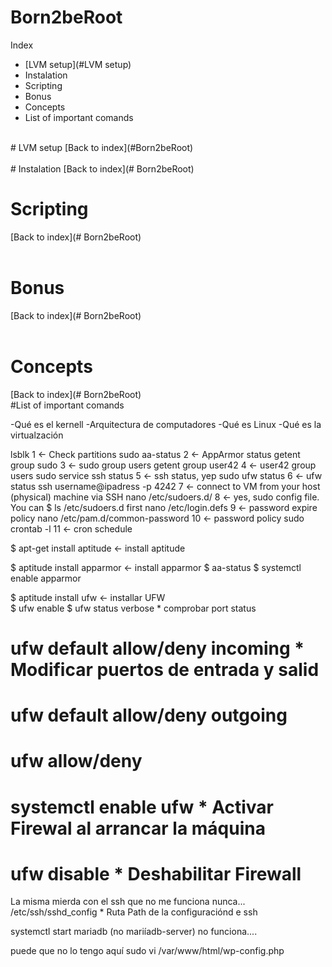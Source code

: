 # Born2beRoot
Index
- [LVM setup](#LVM setup)
- Instalation
- Scripting
- Bonus
- Concepts
- List of important comands
</br>
# LVM setup
[Back to index](#Born2beRoot)
</br>
</br>
# Instalation
[Back to index](# Born2beRoot)

# Scripting
[Back to index](# Born2beRoot)
</br>
</br>
# Bonus
[Back to index](# Born2beRoot)
</br>
</br>
# Concepts
[Back to index](# Born2beRoot)
</br>
#List of important comands

-Qué es el kernell
-Arquitectura de computadores
-Qué es Linux
-Qué es la virtualzación


lsblk                               1 <- Check partitions
sudo aa-status                      2 <- AppArmor status
getent group sudo                   3 <- sudo group users
getent group user42                 4 <- user42 group users
sudo service ssh status             5 <- ssh status, yep
sudo ufw status                     6 <- ufw status
ssh username@ipadress -p 4242       7 <- connect to VM from your host (physical) machine via SSH
nano /etc/sudoers.d/<filename>      8 <- yes, sudo config file. You can $ ls /etc/sudoers.d first
nano /etc/login.defs                9 <- password expire policy
nano /etc/pam.d/common-password    10 <- password policy
sudo crontab -l                    11 <- cron schedule




$ apt-get install aptitude            <- install aptitude

$ aptitude install apparmor           <- install apparmor
$ aa-status 
$ systemctl enable apparmor

$ aptitude install ufw                <- installar UFW  
$ ufw enable
$ ufw status verbose                *    comprobar port status
# ufw default allow/deny incoming   *    Modificar puertos de entrada y salid
# ufw default allow/deny outgoing
# ufw allow/deny <port-number>
# systemctl enable ufw              *   Activar Firewal al arrancar la máquina
# ufw disable                       *   Deshabilitar Firewall
 
 
 
 
 La misma mierda con el ssh que no me funciona nunca...
 /etc/ssh/sshd_config              *     Ruta Path de la configuraciónd e ssh
 
 
 systemctl start mariadb (no mariíadb-server) no funciona....
 
 
 puede que no lo tengo aquí
 sudo vi /var/www/html/wp-config.php
 
 
